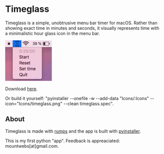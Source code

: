 # Timeglass
Timeglass is a simple, unobtrusive menu bar timer for macOS. Rather than showing exact time in minutes and seconds, it visually represents time with a minimalistic hour glass icon in the menu bar.

![](Images/menu_bar.png)

Download [here](https://github.com/mountwebs/timeglass/releases). 

Or build it yourself: "pyinstaller --onefile -w --add-data "Icons/:Icons" --icon="Icons/timeglass.png" --clean timeglass.spec".

## About
Timeglass is made with [rumps](https://github.com/jaredks/rumps) and the app is built with [pyinstaller](https://github.com/pyinstaller/pyinstaller).

This is my first python "app". Feedback is appreaciated: mountwebs[at]gmail.com.

